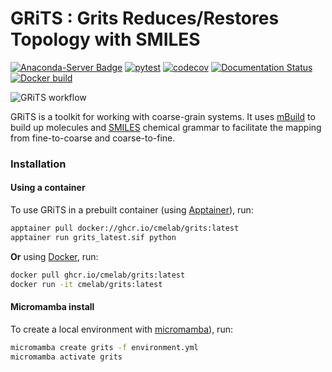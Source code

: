 # GRiTS : Grits Reduces/Restores Topology with SMILES
[![Anaconda-Server Badge](https://anaconda.org/conda-forge/grits/badges/version.svg)](https://anaconda.org/conda-forge/grits)
[![pytest](https://github.com/cmelab/grits/actions/workflows/pytest.yml/badge.svg)](https://github.com/cmelab/grits/actions/workflows/pytest.yml)
[![codecov](https://codecov.io/gh/cmelab/grits/branch/main/graph/badge.svg?token=lGG8Zf65HP)](https://codecov.io/gh/cmelab/grits)
[![Documentation Status](https://readthedocs.org/projects/grits/badge/?version=latest)](https://grits.readthedocs.io/en/latest/?badge=latest)
[![Docker build](https://github.com/cmelab/grits/actions/workflows/build.yml/badge.svg)](https://github.com/cmelab/grits/actions/workflows/build.yml)

![GRiTS workflow](/.github/grits.png)

GRiTS is a toolkit for working with coarse-grain systems. It uses [mBuild](https://github.com/mosdef-hub/mbuild) to build up molecules and [SMILES](https://www.daylight.com/dayhtml/doc/theory/theory.smiles.html) chemical grammar to facilitate the mapping from fine-to-coarse and coarse-to-fine.

### Installation
#### Using a container

To use GRiTS in a prebuilt container (using [Apptainer](https://apptainer.org/)), run:
```bash
apptainer pull docker://ghcr.io/cmelab/grits:latest
apptainer run grits_latest.sif python
```

**Or** using [Docker](https://docs.docker.com/), run:
```bash
docker pull ghcr.io/cmelab/grits:latest
docker run -it cmelab/grits:latest
```

#### Micromamba install
To create a local environment with [micromamba](https://mamba.readthedocs.io/en/latest/user_guide/micromamba.html)), run:
```bash
micromamba create grits -f environment.yml
micromamba activate grits
```
